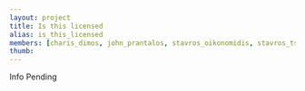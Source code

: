 ```yaml
---
layout: project
title: Is this licensed
alias: is_this_licensed
members: [charis_dimos, john_prantalos, stavros_oikonomidis, stavros_tsourlidakis, thanasis_lilis, theodore_kounas]
thumb:
---
```

Info Pending
